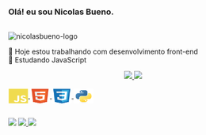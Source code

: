 ### Olá! eu sou Nicolas Bueno.<br>
##
<img align="center" alt="nicolasbueno-logo" width="100" src="https://i.ibb.co/M1BkTnC/5ce1ca5f-5531-42eb-bf6a-8dae1e85b6f7.png" alt="5ce1ca5f-5531-42eb-bf6a-8dae1e85b6f7">

🔭 Hoje estou trabalhando com desenvolvimento front-end<br>
🌱 Estudando JavaScript
<div align="center">
  <a href="https://github.com/Nicolasbuen0">
  <img height="180em" src="https://github-readme-stats.vercel.app/api?username=Nicolasbuen0&show_icons=true&theme=dracula&include_all_commits=true&count_private=true"/>
  <img height="180em" src="https://github-readme-stats.vercel.app/api/top-langs/?username=Nicolasbuen0&layout=compact&langs_count=7&theme=dracula"/>
</div>
  <div style="display: inline_block"><br>
  <img align="center" alt="nicolasbueno-Js" height="30" width="40" src="https://raw.githubusercontent.com/devicons/devicon/master/icons/javascript/javascript-plain.svg">
  <img align="center" alt="nicolasbueno-HTML" height="30" width="40" src="https://raw.githubusercontent.com/devicons/devicon/master/icons/html5/html5-original.svg">
  <img align="center" alt="nicolasbueno-CSS" height="30" width="40" src="https://raw.githubusercontent.com/devicons/devicon/master/icons/css3/css3-original.svg">
  <img align="center" alt="nicolasbueno-Python" height="30" width="40" src="https://raw.githubusercontent.com/devicons/devicon/master/icons/python/python-original.svg">
</div>
  
  ##
  
<a href = "mailto:nickibueno@gmail.com"><img src="https://img.shields.io/badge/-Gmail-%23333?style=for-the-badge&logo=gmail&logoColor=white" target="_blank"></a>
<a href="https://www.linkedin.com/in/nicolas-bueno-6ba5a9a0" target="_blank"><img src="https://img.shields.io/badge/-LinkedIn-%230077B5?style=for-the-badge&logo=linkedin&logoColor=white" target="_blank">
</a>
 <a href="https://www.nicolasbueno.com.br" target="_blank"><img src="https://img.shields.io/badge/Portfólio-7289DA?style=for-the-badge&logo=a&logoColor=white" target="_blank"></a>
  
 ##   
  

  
  
  

  
